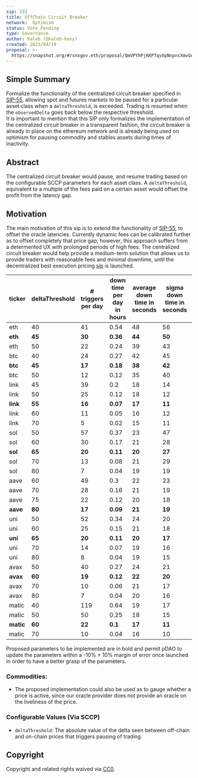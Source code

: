 ```yaml
---
sip: 231
title: OffChain Circuit Breaker
network:  Optimism 
status: Vote_Pending
type: Governance
author: Kaleb (@kaleb-keny)
created: 2022/04/19
proposal: >-
  https://snapshot.org/#/snxgov.eth/proposal/QmVPYhPjKKPTqvXpNnpncXmvGqsJrRYUj7LpWRQuvZ8WJn
---
```


## Simple Summary

<!--"If you can't explain it simply, you don't understand it well enough." Simply describe the outcome the proposed changes intends to achieve. This should be non-technical and accessible to a casual community member.-->

Formalize the functionality of the centralized circuit breaker specified in [SIP-55](https://sips.synthetix.io/sips/sip-55/), allowing spot and futures markets to be paused for a particular asset class when a `deltaThreshold`, is exceeded. Trading is resumed when the `observedDelta` goes back below the respective threshold.  
It is important to mention that this SIP only formalizes the implementation of the centralized circuit breaker in a transparent fashion, the circuit breaker is already in place on the ethereum network and is already being used on optimism for pausing commodity and stables assets during times of inactivity. 

## Abstract

<!--A short (~200 word) description of the proposed change, the abstract should clearly describe the proposed change. This is what *will* be done if the SIP is implemented, not *why* it should be done or *how* it will be done. If the SIP proposes deploying a new contract, write, "We propose to deploy a new contract that will do x".-->

The centralized circuit breaker would pause, and resume trading based on the configurable SCCP parameters for each asset class. A `deltaThreshold`, equivalent to a multiple of the fees paid on a certain asset would offset the profit from the latency gap.

## Motivation

<!--This is where you explain the reasoning behind how you propose to solve the problem. Why did you propose to implement the change in this way, what were the considerations and trade-offs? The rationale fleshes out what motivated the design and why particular design decisions were made. It should describe alternate designs that were considered and related work. The rationale may also provide evidence of consensus within the community, and should discuss important objections or concerns raised during discussion.-->

The main motivation of this sip is to extend the functionality of [SIP-55](https://sips.synthetix.io/sips/sip-55/), to offset the oracle latencies.
Currently dynamic fees can be calibrated further as to offset completely that price gap, however, this approach suffers from a determented UX with prolonged periods of high fees. The centralized circuit breaker would help provide a medium-term solution that allows us to provide traders with reasonable fees and minimal downtime, until the decentralized best execution pricing [sip](https://sips.synthetix.io/sips/sip-303/) is launched.

| **ticker** 	| **deltaThreshold** 	| **# triggers per day** 	| **down time per day in hours** 	| **average down time in seconds** 	| **sigma down time in seconds** 	| **max downtime in seconds** 	|
|------------	|--------------------	|------------------------	|--------------------------------	|----------------------------------	|--------------------------------	|-----------------------------	|
| eth        	| 40                 	| 41                     	| 0.54                           	| 48                               	| 56                             	| 73                          	|
| **eth**    	| **45**             	| **30**                 	| **0.36**                       	| **44**                           	| **50**                         	| **70**                      	|
| eth        	| 50                 	| 22                     	| 0.24                           	| 39                               	| 43                             	| 57                          	|
| btc        	| 40                 	| 24                     	| 0.27                           	| 42                               	| 45                             	| 72                          	|
| **btc**    	| **45**             	| **17**                 	| **0.18**                       	| **38**                           	| **42**                         	| **70**                      	|
| btc        	| 50                 	| 12                     	| 0.12                           	| 35                               	| 40                             	| 65                          	|
| link       	| 45                 	| 39                     	| 0.2                            	| 18                               	| 14                             	| 49                          	|
| link       	| 50                 	| 25                     	| 0.12                           	| 18                               	| 12                             	| 53                          	|
| **link**   	| **55**             	| **16**                 	| **0.07**                       	| **17**                           	| **11**                         	| **42**                      	|
| link       	| 60                 	| 11                     	| 0.05                           	| 16                               	| 12                             	| 38                          	|
| link       	| 70                 	| 5                      	| 0.02                           	| 15                               	| 11                             	| 57                          	|
| sol        	| 50                 	| 57                     	| 0.37                           	| 23                               	| 47                             	| 58                          	|
| sol        	| 60                 	| 30                     	| 0.17                           	| 21                               	| 28                             	| 50                          	|
| **sol**    	| **65**             	| **20**                 	| **0.11**                       	| **20**                           	| **27**                         	| **48**                      	|
| sol        	| 70                 	| 13                     	| 0.08                           	| 21                               	| 29                             	| 46                          	|
| sol        	| 80                 	| 7                      	| 0.04                           	| 19                               	| 19                             	| 41                          	|
| aave       	| 60                 	| 49                     	| 0.3                            	| 22                               	| 23                             	| 56                          	|
| aave       	| 70                 	| 28                     	| 0.16                           	| 21                               	| 19                             	| 55                          	|
| aave       	| 75                 	| 22                     	| 0.12                           	| 20                               	| 18                             	| 63                          	|
| **aave**   	| **80**             	| **17**                 	| **0.09**                       	| **21**                           	| **19**                         	| **62**                      	|
| uni        	| 50                 	| 52                     	| 0.34                           	| 24                               	| 20                             	| 63                          	|
| uni        	| 60                 	| 25                     	| 0.15                           	| 21                               	| 18                             	| 69                          	|
| **uni**    	| **65**             	| **20**                 	| **0.11**                       	| **20**                           	| **17**                         	| **69**                      	|
| uni        	| 70                 	| 14                     	| 0.07                           	| 19                               	| 16                             	| 69                          	|
| uni        	| 80                 	| 8                      	| 0.04                           	| 19                               	| 15                             	| 66                          	|
| avax       	| 50                 	| 40                     	| 0.27                           	| 24                               	| 21                             	| 63                          	|
| **avax**   	| **60**             	| **19**                 	| **0.12**                       	| **22**                           	| **20**                         	| **61**                      	|
| avax       	| 70                 	| 10                     	| 0.06                           	| 21                               	| 17                             	| 44                          	|
| avax       	| 80                 	| 7                      	| 0.04                           	| 20                               	| 16                             	| 33                          	|
| matic      	| 40                 	| 119                    	| 0.64                           	| 19                               	| 17                             	| 51                          	|
| matic      	| 50                 	| 50                     	| 0.25                           	| 18                               	| 15                             	| 49                          	|
| **matic**  	| **60**             	| **22**                 	| **0.1**                        	| **17**                           	| **11**                         	| **50**                      	|
| matic      	| 70                 	| 10                     	| 0.04                           	| 16                               	| 10                             	| 49                          	|

Proposed parameters to be implemented are in bold and permit pDAO to update the parameters within a -10% + 10% margin of error once launched in order to have a better grasp of the parameters.

### Commodities:

- The proposed implementation could also be used as to gauge whether a price is active, since our oracle provider does not provide an oracle on the liveliness of the price.

### Configurable Values (Via SCCP)

* `deltaThreshold`: The absolute value of the delta seen between off-chain and on-chain prices that triggers pausing of trading.

## Copyright

Copyright and related rights waived via [CC0](https://creativecommons.org/publicdomain/zero/1.0/).
